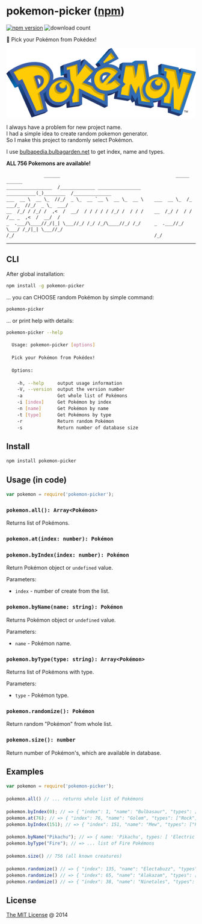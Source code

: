 # pokemon-picker ([npm](https://www.npmjs.com/package/pokemon-picker))

[![npm version](https://badge.fury.io/js/pokemon-picker.svg)](https://badge.fury.io/js/pokemon-picker)
![download count](https://img.shields.io/npm/dt/pokemon-picker.svg)

:art: Pick your Pokémon from Pokédex!

![](./images/logo.png)

I always have a problem for new project name.<br />
I had a simple idea to create random pokemon generator.<br />
So I make this project to randomly select Pokémon.

I use [bulbapedia.bulbagarden.net][0] to get index, name and types.<br />

**ALL 756 Pokemons are available!**

```
              ______                                           _____      ______
_________________  /_____________ ________________     ___________(_)________  /______________
___  __ \  __ \_  //_/  _ \_  __ `__ \  __ \_  __ \    ___  __ \_  /_  ___/_  //_/  _ \_  ___/
__  /_/ / /_/ /  ,<  /  __/  / / / / / /_/ /  / / /    __  /_/ /  / / /__ _  ,<  /  __/  /
_  .___/\____//_/|_| \___//_/ /_/ /_/\____//_/ /_/     _  .___//_/  \___/ /_/|_| \___//_/
/_/                                                    /_/

```

----

## CLI

After global installation:

```bash
npm install -g pokemon-picker
```

... you can CHOOSE random Pokémon by simple command:

```bash
pokemon-picker
```

... or print help with details:

```bash
pokemon-picker --help

  Usage: pokemon-picker [options]

  Pick your Pokémon from Pokédex!

  Options:

    -h, --help     output usage information
    -V, --version  output the version number
    -a             Get whole list of Pokémons
    -i [index]     Get Pokémon by index
    -n [name]      Get Pokémon by name
    -t [type]      Get Pokémons by type
    -r             Return random Pokémon
    -s             Return number of database size
```

## Install

```bash
npm install pokemon-picker
```

## Usage (in code)

```javascript
var pokemon = require('pokemon-picker');
```

### `pokemon.all(): Array<Pokémon>`

Returns list of Pokémons.

### `pokemon.at(index: number): Pokémon`
### `pokemon.byIndex(index: number): Pokémon`

Return Pokémon object or `undefined` value.

Parameters:

 * `index` - number of create from the list.

### `pokemon.byName(name: string): Pokémon`

Returns Pokémon object or `undefined` value.

Parameters:

 * `name` - Pokémon name.

### `pokemon.byType(type: string): Array<Pokémon>`

Returns list of Pokémons with type.

Parameters:

 * `type` - Pokémon type.

### `pokemon.randomize(): Pokémon`

Return random "Pokémon" from whole list.

### `pokemon.size(): number`

Return number of Pokémon's, which are available in database.

## Examples

```javascript
var pokemon = require('pokemon-picker');

pokemon.all() // ... returns whole list of Pokémons

pokemon.byIndex(0); // => { "index": 1, "name": "Bulbasaur", "types": ["Grass", "Poison"] }
pokemon.at(76); // => { "index": 76, "name": "Golem", "types": ["Rock", "Ground"] }
pokemon.byIndex(151); // => { "index": 151, "name": "Mew", "types": ["Psychic"] }

pokemon.byName("Pikachu"); // => { name: 'Pikachu', types: [ 'Electric' ], index: 25 }
pokemon.byType("Fire"); // => ... list of Fire Pokémons

pokemon.size() // 756 (all known creatures)

pokemon.randomize() // => { "index": 135, "name": "Electabuzz", "types": ["Electric"] }
pokemon.randomize() // => { "index": 65, "name": "Alakazam", "types": ["Psychic"] }
pokemon.randomize() // => { "index": 38, "name": "Ninetales", "types": ["Fire"] }
```

## License

[The MIT License](https://piecioshka.mit-license.org) @ 2014

[0]: http://bulbapedia.bulbagarden.net/wiki/List_of_Pok%C3%A9mon_by_National_Pok%C3%A9dex_number
